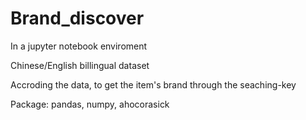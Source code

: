 # Brand_discover

In a jupyter notebook enviroment

Chinese/English billingual dataset

Accroding the data, to get the item's brand through the seaching-key

Package: pandas, numpy, ahocorasick
